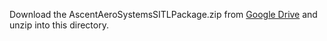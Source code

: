 Download the AscentAeroSystemsSITLPackage.zip from [Google Drive](https://drive.google.com/drive/folders/1vuyRA7h6u7eS_HI16r5HVDxIklFObluO) and unzip into this directory.


